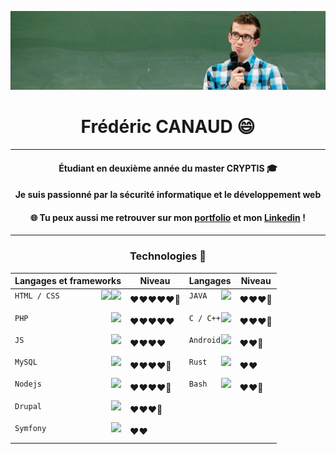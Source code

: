 ![Moi](img/banniere.png)
<h1 align="center"> Frédéric CANAUD 😄 </h1>
<hr>

<h4 align="center"> Étudiant en deuxième année du master CRYPTIS 🎓 </h4>
<h4 align="center"> Je suis passionné par la sécurité informatique et le développement web </h4>

<h4 align="center"> 🌐 Tu peux aussi me retrouver sur mon <a href="https://fredericcanaud.github.io">portfolio</a> et mon <a href="https://www.linkedin.com/in/frederic-canaud/">Linkedin</a> ! </h4>

<hr>

<h3 align="center"> Technologies 🔧 </h3> 
 
<div align="center">
  
|Langages et frameworks         |Niveau           		|  Langages        |Niveau           		|
|-------------------------------|-------------------------------|-------------------------------|-------------------------------|
|`HTML / CSS` <img align="right" height="30px" src="https://cdn.iconscout.com/icon/free/png-256/html5-40-1175193.png"><img align="right" height="30px" src="https://cdn.iconscout.com/icon/free/png-256/css-131-722685.png">              	|❤️❤️❤️❤️❤️🧡           	| `JAVA`  <img align="right" height="30px" src="https://cdn.iconscout.com/icon/free/png-256/java-57-1174929.png">           		|❤️❤️❤️🧡            		|
|`PHP`   <img align="right" height="30px" src="https://cdn.iconscout.com/icon/free/png-256/php-99-1175127.png">          		|❤️❤️❤️❤️❤️            		| `C / C++`   <img align="right" height="30px" src="https://cdn.iconscout.com/icon/free/png-256/c-programming-569564.png">          		|❤️❤️❤️🧡            		| `Python`     <img align="right" height="30px" src="https://d1u7j79bg1ays7.cloudfront.net/blog/wp-content/uploads/2015/09/python-2.png">         		|❤️❤️❤️🧡           		|
|`JS`    <img align="right" height="30px" src="https://cdn.iconscout.com/icon/free/png-256/javascript-2038874-1720087.png">         		|❤️❤️❤️❤️            		| `Android`    <img align="right" height="30px" src="https://freeiconshop.com/wp-content/uploads/edd/android-flat.png">          		|❤️❤️🧡             		|
|`MySQL`   <img align="right" height="30px" src="https://cdn.iconscout.com/icon/free/png-256/mysql-19-1174939.png">          		|❤️❤️❤️❤️🧡            		| `Rust`    <img align="right" height="30px" src="https://www.vandenoever.info/blog/2017/09/10/rust-logo-blk.svg">          		|❤️❤️             		|
|`Nodejs` <img align="right" height="30px" src="https://cdn.iconscout.com/icon/free/png-256/node-js-1174925.png">           		|❤️❤️❤️❤️🧡          		| `Bash`  <img align="right" height="30px" src="https://icon-library.com/images/bash-icon/bash-icon-10.jpg">            		|❤️❤️🧡
|`Drupal`    <img align="right" height="30px" src="https://cdn.iconscout.com/icon/free/png-256/drupal-7-569411.png">          		|❤️❤️❤️🧡             		|
|`Symfony`  <img align="right" height="30px" src="https://www.gmi.pl/front/app/images/tech/symfony_icon_big_green.png">           		|❤️❤️            		|

</div>
